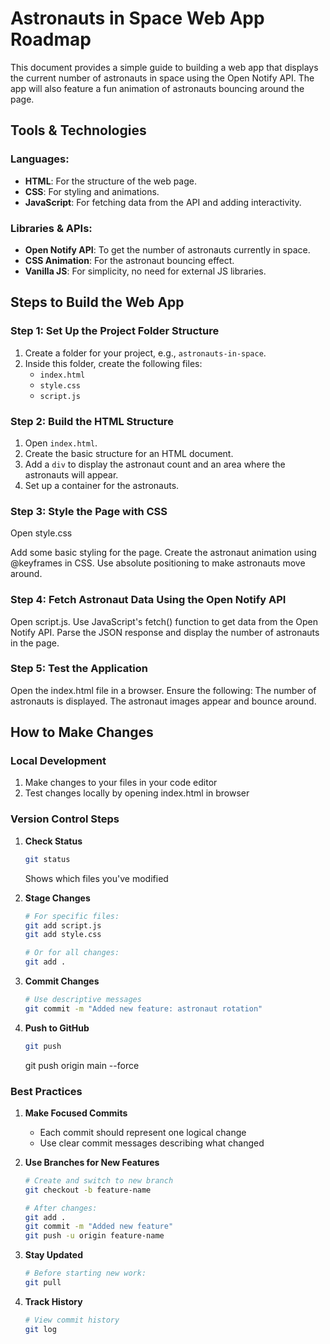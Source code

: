 # Astronauts in Space Web App Roadmap

This document provides a simple guide to building a web app that displays the current number of astronauts in space using the Open Notify API. The app will also feature a fun animation of astronauts bouncing around the page.

## Tools & Technologies

### Languages:
- **HTML**: For the structure of the web page.
- **CSS**: For styling and animations.
- **JavaScript**: For fetching data from the API and adding interactivity.

### Libraries & APIs:
- **Open Notify API**: To get the number of astronauts currently in space.
- **CSS Animation**: For the astronaut bouncing effect.
- **Vanilla JS**: For simplicity, no need for external JS libraries.

## Steps to Build the Web App

### Step 1: Set Up the Project Folder Structure

1. Create a folder for your project, e.g., `astronauts-in-space`.
2. Inside this folder, create the following files:
   - `index.html`
   - `style.css`
   - `script.js`

### Step 2: Build the HTML Structure

1. Open `index.html`.
2. Create the basic structure for an HTML document.
3. Add a `div` to display the astronaut count and an area where the astronauts will appear.
4. Set up a container for the astronauts.

### Step 3: Style the Page with CSS
Open style.css

Add some basic styling for the page.
Create the astronaut animation using @keyframes in CSS.
Use absolute positioning to make astronauts move around.

### Step 4: Fetch Astronaut Data Using the Open Notify API

Open script.js.
Use JavaScript's fetch() function to get data from the Open Notify API.
Parse the JSON response and display the number of astronauts in the page.

### Step 5: Test the Application

Open the index.html file in a browser.
Ensure the following:
The number of astronauts is displayed.
The astronaut images appear and bounce around.

## How to Make Changes

### Local Development
1. Make changes to your files in your code editor
2. Test changes locally by opening index.html in browser

### Version Control Steps
1. **Check Status**
   ```bash
   git status
   ```
   Shows which files you've modified

2. **Stage Changes**
   ```bash
   # For specific files:
   git add script.js
   git add style.css
   
   # Or for all changes:
   git add .
   ```

3. **Commit Changes**
   ```bash
   # Use descriptive messages
   git commit -m "Added new feature: astronaut rotation"
   ```

4. **Push to GitHub**
   ```bash
   git push
   ```
   git push origin main --force
### Best Practices
1. **Make Focused Commits**
   - Each commit should represent one logical change
   - Use clear commit messages describing what changed

2. **Use Branches for New Features**
   ```bash
   # Create and switch to new branch
   git checkout -b feature-name
   
   # After changes:
   git add .
   git commit -m "Added new feature"
   git push -u origin feature-name
   ```

3. **Stay Updated**
   ```bash
   # Before starting new work:
   git pull
   ```

4. **Track History**
   ```bash
   # View commit history
   git log
   ```